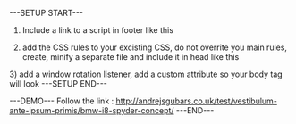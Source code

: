 ---SETUP START---
1) Include a link to a script in footer like this
<script type="text/javascript" src="/src/to/your/script/sweetpages.js"></script>
2) add the CSS rules to your excisting CSS, do not overrite you main rules, create, minify a separate file and include it in head like this
<link rel="stylesheet" type="text/css" (optional media="all") href,src="/src/to/your/css/custom.css">
3) add a window rotation listener, add a custom attribute so your body tag will look
<body onorientationchange="updateOrientation()">
---SETUP END---

---DEMO---
Follow the link : http://andrejsgubars.co.uk/test/vestibulum-ante-ipsum-primis/bmw-i8-spyder-concept/
---END---